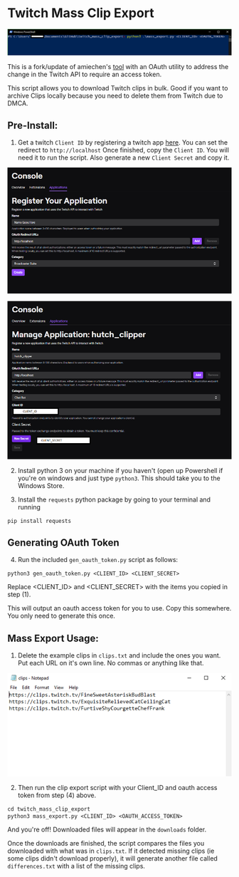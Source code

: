 # Twitch Mass Clip Export  

![powershell](powershell.png "powershell")

This is a fork/update of amiechen's [tool](https://github.com/amiechen/twitch-batch-loader) with an OAuth utility to address the change in the Twitch API to require an access token.

This script allows you to download Twitch clips in bulk. Good if you want to archive Clips locally because you need to delete them from Twitch due to DMCA.

## Pre-Install:

1) Get a twitch `Client ID` by registering a twitch app [here](https://dev.twitch.tv/dashboard/apps/create). You can set the redirect to `http://localhost`
Once finished, copy the `Client ID`. You will need it to run the script.
Also generate a new `Client Secret` and copy it.

![appreg](app_reg.png "app_reg")

![app2](app2.png "app2")

2) Install python 3 on your machine if you haven't (open up Powershell if you're on windows and just type `python3`. This should take you to the Windows Store. 

3) Install the `requests` python package by going to your terminal and running 
```
pip install requests
```

## Generating OAuth Token

4) Run the included `gen_oauth_token.py` script as follows:
```
python3 gen_oauth_token.py <CLIENT_ID> <CLIENT_SECRET>
```
Replace <CLIENT_ID> and <CLIENT_SECRET> with the items you copied in step (1).

This will output an oauth access token for you to use. Copy this somewhere. You only need to generate this once.

## Mass Export Usage:


1) Delete the example clips in `clips.txt` and include the ones you want. Put each URL on it's own line. No commas or anything like that.

![clips](clips.png "clips")

2) Then run the clip export script with your Client_ID and oauth access token from step (4) above.

```
cd twitch_mass_clip_export
python3 mass_export.py <CLIENT_ID> <OAUTH_ACCESS_TOKEN>
```

And you're off! Downloaded files will appear in the `downloads` folder.

Once the downloads are finished, the script compares the files you downloaded with what was in `clips.txt`. If it detected missing clips (ie some clips didn't download properly), it will generate another file called `differences.txt` with a list of the missing clips.

